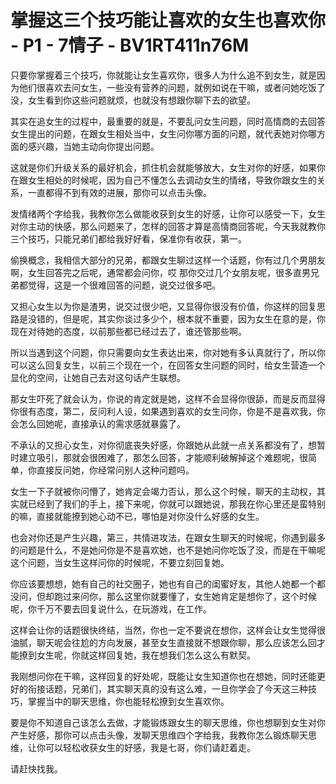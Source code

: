 # 掌握这三个技巧能让喜欢的女生也喜欢你 - P1 - 7情子 - BV1RT411n76M

只要你掌握着三个技巧，你就能让女生喜欢你，很多人为什么追不到女生，就是因为他们很喜欢去问女生，一些没有营养的问题，就例如说在干嘛，或者问她吃饭了没，女生看到你这些问题就烦，也就没有想跟你聊下去的欲望。

其实在追女生的过程中，最重要的就是，不要乱问女生问题，同时高情商的去回答女生提出的问题，在跟女生相处当中，女生问你哪方面的问题，就代表她对你哪方面的感兴趣，当她主动向你提出问题。

这就是你们升级关系的最好机会，抓住机会就能够放大，女生对你的好感，如果你在跟女生相处的时候呢，因为自己不懂怎么去调动女生的情绪，导致你跟女生的关系，一直都得不到有效的进展，那你可以点击头像。

发情绪两个字给我，我教你怎么做能收获到女生的好感，让你可以感受一下，女生对你主动的快感，那么问题来了，怎样的回答才算是高情商回答呢，今天我就教你三个技巧，只能兄弟们都给我好好看，保准你有收获，第一。

偷换概念，我相信大部分的兄弟，都跟女生聊过这样一个话题，你有过几个男朋友啊，女生回答完之后呢，通常都会问你，哎 那你交过几个女朋友呢，很多直男兄弟都觉得，这是一个很难回答的问题，说交过很多吧。

又担心女生以为你是渣男，说交过很少吧，又显得你很没有价值，你这样的回复思路是没错的，但是呢，其实你谈过多少个，根本就不重要，因为女生在意的是，你现在对待她的态度，以前那些都已经过去了，谁还管那些啊。

所以当遇到这个问题，你只需要向女生表达出来，你对她有多认真就行了，所以你可以这么回复女生，以前三个现在一个，在回答女生问题的同时，给女生营造一个显化的空间，让她自己去对这句话产生联想。

那女生吓死了就会认为，你说的肯定就是她，这样不会显得你很舔，而是反而显得你很有态度，第二，反问利人设，如果遇到喜欢的女生问你，你是不是喜欢我，你会怎么回她呢，直接承认的需求感就暴露了。

不承认的又担心女生，对你彻底丧失好感，你跟她从此就一点关系都没有了，想暂时建立吸引，那就会很困难了，那怎么回答，才能顺利破解掉这个难题呢，很简单，你直接反问她，你经常问别人这种问题吗。

女生一下子就被你问懵了，她肯定会竭力否认，那么这个时候，聊天的主动权，其实就已经到了我们的手上，接下来呢，你就可以跟她说，那我在你心里还是蛮特别的嘛，直接就能撩到她心动不已，哪怕是对你没什么好感的女生。

也会对你还是产生兴趣，第三，共情进攻法，在跟女生聊天的时候呢，你遇到最多的问题是什么，不是她问你是不是喜欢她，也不是她问你吃饭了没，而是在干嘛呢这个问题，当女生这样问你的时候呢，不要立刻回复她。

你应该要想想，她有自己的社交圈子，她也有自己的闺蜜好友，其他人她都一个都没问，但却跑过来问你，那么这里你就要懂了，女生她肯定是想你了，这个时候呢，你千万不要去回复说什么，在玩游戏，在工作。

这样会让你的话题很快终结，当然，你也一定不要说在想你，这样会让女生觉得很油腻，聊天呢会往尬的方向发展，甚至女生直接就不想跟你聊，那么应该怎么回才能撩到女生呢，你就这样回复她，我在想我们怎么这么有默契。

我刚想问你在干嘛，这样回复的好处呢，既能让女生知道你也在想她，同时还能更好的衔接话题，兄弟们，其实聊天真的没有这么难，一旦你学会了今天这三种技巧，掌握当中的聊天思维，你也能轻松撩到女生喜欢你。

要是你不知道自己该怎么去做，才能锻炼跟女生的聊天思维，你也想聊到女生对你产生好感，那你可以点击头像，发聊天思维四个字给我，我教你怎么锻炼聊天思维，让你可以轻松收获女生的好感，我是七哥，你们请赶着走。

请赶快找我。